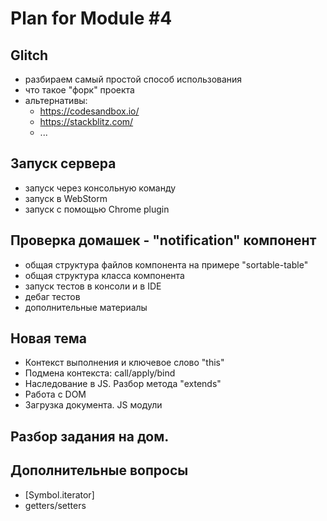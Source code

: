 # Plan for Module #4

## Glitch 

* разбираем самый простой способ использования
* что такое "форк" проекта
* альтернативы:
    * https://codesandbox.io/
    * https://stackblitz.com/
    * ... 

## Запуск сервера

* запуск через консольную команду
* запуск в WebStorm
* запуск с помощью Chrome plugin

## Проверка домашек - "notification" компонент

* общая структура файлов компонента на примере "sortable-table"
* общая структура класса компонента
* запуск тестов в консоли и в IDE
* дебаг тестов
* дополнительные материалы

## Новая тема 

* Контекст выполнения и ключевое слово "this"
* Подмена контекста: call/apply/bind
* Наследование в JS. Разбор метода "extends"
* Работа с DOM
* Загрузка документа. JS модули

## Разбор задания на дом.

## Дополнительные вопросы

* [Symbol.iterator]
* getters/setters
